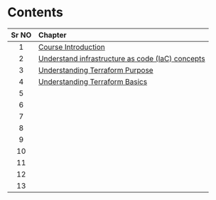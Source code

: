 # Contents

| **Sr NO** | Chapter|
|:---------:|:-------|
|     1     | [Course Introduction](01-Course_Introduction)|
|     2     | [Understand infrastructure as code (IaC) concepts](02-Understand_infrastructure-as–code_(IaC)_concepts) | 
|     3     | [Understanding Terraform Purpose](03-Understand_Terraform's_Purpose)|
|     4     | [Understanding Terraform Basics](04-Understanding_Terraform_Basics)|
|     5     |                                                                                                         |
|     6     |                                                                                                         |
|     7     |                                                                                                         |
|     8     |                                                                                                         |
|     9     |                                                                                                         |
|    10     |                                                                                                         |
|    11     |                                                                                                         |
|    12     |                                                                                                         |
|    13     |                                                                                                         |